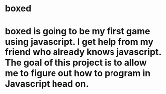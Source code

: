 # boxed

# boxed is going to be my first game using javascript. I get help from my friend who already knows javascript. The goal of this project is to allow me to figure out how to program in Javascript head on.
